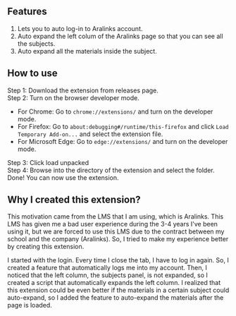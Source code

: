 ## Features
1. Lets you to auto log-in to Aralinks account.
2. Auto expand the left colum of the Aralinks page so that you can see all the subjects.
3. Auto expand all the materials inside the subject.

## How to use
Step 1: Download the extension from releases page. \
Step 2: Turn on the browser developer mode.
- For Chrome: Go to `chrome://extensions/` and turn on the developer mode.
- For Firefox: Go to `about:debugging#/runtime/this-firefox` and click `Load Temporary Add-on...` and select the extension file.
- For Microsoft Edge: Go to `edge://extensions/` and turn on the developer mode.

Step 3: Click load unpacked \
Step 4: Browse into the directory of the extension and select the folder.\
Done! You can now use the extension.

## Why I created this extension?
This motivation came from the LMS that I am using, which is Aralinks. This LMS has given me a bad user experience during the 3-4 years I've been using it, but we are forced to use this LMS due to the contract between my school and the company (Aralinks). So, I tried to make my experience better by creating this extension.

I started with the login. Every time I close the tab, I have to log in again. So, I created a feature that automatically logs me into my account. Then, I noticed that the left column, the subjects panel, is not expanded, so I created a script that automatically expands the left column. I realized that this extension could be even better if the materials in a certain subject could auto-expand, so I added the feature to auto-expand the materials after the page is loaded.